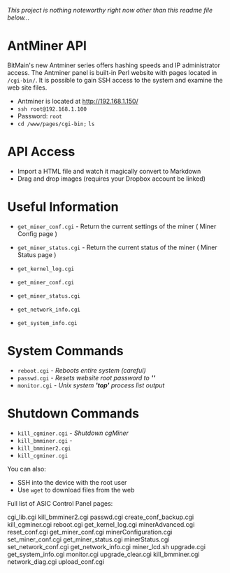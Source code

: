 _This project is nothing noteworthy right now other than this readme file below..._

# AntMiner API

BitMain's new Antminer series offers hashing speeds and IP administrator access. The Antminer panel is built-in Perl website with pages located in `/cgi-bin/`. It is possible to gain SSH access to the system and examine the web site files.
 - Antminer is located at http://192.168.1.150/
 - `ssh root@192.168.1.100`
 - Password: `root`
 - `cd /www/pages/cgi-bin;` `ls`

# API Access

  - Import a HTML file and watch it magically convert to Markdown
  - Drag and drop images (requires your Dropbox account be linked)

# Useful Information 
 - `get_miner_conf.cgi` - Return the current settings of the miner ( Miner Config page )
 - `get_miner_status.cgi` - Return the current status of the miner ( Miner Status page )


 - `get_kernel_log.cgi`
 - `get_miner_conf.cgi`
 - `get_miner_status.cgi`
 - `get_network_info.cgi`
 - `get_system_info.cgi`

# System Commands

- `reboot.cgi` - *Reboots entire system (careful)*
- `passwd.cgi` - *Resets website root password to **''***
- `monitor.cgi` - *Unix system **'top'** process list output* 

# Shutdown Commands
- `kill_cgminer.cgi` - *Shutdown cgMiner*
- `kill_bmminer.cgi` - 
- `kill_bmminer2.cgi` 
- `kill_cgminer.cgi`

You can also:
  - SSH into the device with the root user
  - Use `wget` to download files from the web



Full list of ASIC Control Panel pages:

cgi_lib.cgi             kill_bmminer2.cgi       passwd.cgi
create_conf_backup.cgi  kill_cgminer.cgi        reboot.cgi
get_kernel_log.cgi      minerAdvanced.cgi       reset_conf.cgi
get_miner_conf.cgi      minerConfiguration.cgi  set_miner_conf.cgi
get_miner_status.cgi    minerStatus.cgi         set_network_conf.cgi
get_network_info.cgi    miner_lcd.sh            upgrade.cgi
get_system_info.cgi     monitor.cgi             upgrade_clear.cgi
kill_bmminer.cgi        network_diag.cgi        upload_conf.cgi
